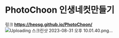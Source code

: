 # PhotoChoon 인생네컷만들기
링크
**https://heosg.github.io/PhotoChoon/**
![Uploading 스크린샷 2023-08-31 오후 10.01.40.png…]()
